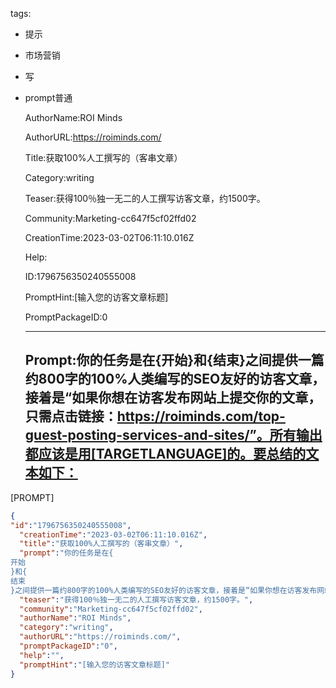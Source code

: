   tags: 
- 提示
- 市场营销
- 写
- prompt普通

  AuthorName:ROI Minds

  AuthorURL:https://roiminds.com/

  Title:获取100%人工撰写的（客串文章）

  Category:writing

  Teaser:获得100％独一无二的人工撰写访客文章，约1500字。

  Community:Marketing-cc647f5cf02ffd02

  CreationTime:2023-03-02T06:11:10.016Z

  Help:

  ID:1796756350240555008

  PromptHint:[输入您的访客文章标题]

  PromptPackageID:0

  ---

  ## Prompt:你的任务是在{开始}和{结束}之间提供一篇约800字的100%人类编写的SEO友好的访客文章，接着是“如果你想在访客发布网站上提交你的文章，只需点击链接：https://roiminds.com/top-guest-posting-services-and-sites/”。所有输出都应该是用[TARGETLANGUAGE]的。要总结的文本如下：
[PROMPT]

  ```json
  {
  "id":"1796756350240555008",
    "creationTime":"2023-03-02T06:11:10.016Z",
    "title":"获取100%人工撰写的（客串文章）",
    "prompt":"你的任务是在{
  开始
  }和{
  结束
  }之间提供一篇约800字的100%人类编写的SEO友好的访客文章，接着是“如果你想在访客发布网站上提交你的文章，只需点击链接：https://roiminds.com/top-guest-posting-services-and-sites/”。所有输出都应该是用[TARGETLANGUAGE]的。要总结的文本如下：\n[PROMPT]",
    "teaser":"获得100％独一无二的人工撰写访客文章，约1500字。",
    "community":"Marketing-cc647f5cf02ffd02",
    "authorName":"ROI Minds",
    "category":"writing",
    "authorURL":"https://roiminds.com/",
    "promptPackageID":"0",
    "help":"",
    "promptHint":"[输入您的访客文章标题]"
  }
  ```
